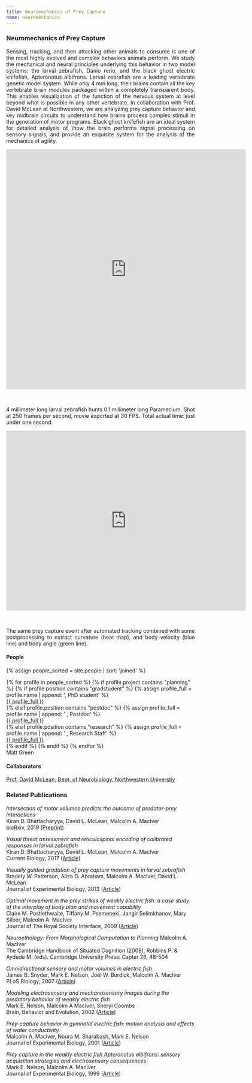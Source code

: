 ```yaml
---
title: Neuromechanics of Prey Capture
name: neuromechanics
---
```


### Neuromechanics of Prey Capture

<p style="text-align:justify" width="100%">Sensing, tracking, and then attacking other animals to
consume is one of the most highly evolved and complex behaviors animals perform. We study the
mechanical and neural principles underlying this behavior in two model systems: the larval
zebrafish, Danio rerio, and the black ghost electric knifefish, Apteronotus albifrons.
Larval zebrafish are a leading vertebrate genetic model system. While only 4 mm long, their
brains contain all the key vertebrate brain modules packaged within a completely transparent body.
This enables visualization of the function of the nervous system at level beyond what is possible
in any other vertebrate. In collaboration with Prof. David McLean at Northwestern, we are analyzing
prey capture behavior and key midbrain circuits to understand how brains process complex stimuli in
the generation of motor programs. Black ghost knifefish are an ideal system for detailed analysis of
\how the brain performs signal processing on sensory signals, and provide an exquisite system for the
analysis of the mechanics of agility.</p>

<p style="text-align:center;">
<iframe title="vimeo-player" src="https://player.vimeo.com/video/55642867" width="640" height="640" frameborder="0" allowfullscreen></iframe></p><br>

<p style="text-align:justify" width="100%">4 millimeter long larval zebrafish
hunts 0.1 millimeter long Paramecium. Shot at 250 frames per second, movie exported at
30 FPS. Total actual time: just under one second.</p> 

<p style="text-align:center;">
<iframe title="vimeo-player" src="https://player.vimeo.com/video/55642806" width="640" height="480" frameborder="0" allowfullscreen></iframe></p><br>

<p style="text-align:justify" width="100%">The same prey capture event after automated
tracking combined with some postprocessing to extract curvature (heat map), and body
velocity (blue line) and body angle (green line). </p>

#### People<br>

{% assign people_sorted = site.people | sort: 'joined' %}

<ul style="list-style-position:outside;padding:0px;list-style-type:none;">
    {% for profile in people_sorted %}
      {% if profile.project contains "planning" %}
          {% if profile.position contains "gradstudent" %} 
              {% assign profile_full = profile.name | append: ',  PhD student' %}
              <li> <a class="research" href="{{ site.baseurl }}{{ profile.url }}">{{ profile_full }}</a></li>
          {% elsif profile.position contains "postdoc" %}
              {% assign profile_full = profile.name | append: ' ,  Postdoc' %}
              <li> <a class="research" href="{{ site.baseurl }}{{ profile.url }}">{{ profile_full }}</a></li>
          {% elsif profile.position contains "research" %}
              {% assign profile_full = profile.name | append: ' ,  Research Staff' %}
              <li> <a class="research" href="{{ site.baseurl }}{{ profile.url }}">{{ profile_full }}</a></li>
          {% endif %}
      {% endif %}
    {% endfor %}
  <li>Matt Green</li> 
</ul>

#### Collaborators<br>

<ul style="list-style-position:outside;padding:0px;list-style-type:none;">
  <li><a class="research" href="https://www.neurobiology.northwestern.edu/people/core-faculty/david-mclean.html">Prof. David McLean, Dept. of Neurobiology, Northwestern Universtiy</a></li>
</ul>

### Related Publications<br>

_Intersection of motor volumes predicts the outcome of predator-prey interactions_<br>
Kiran D. Bhattacharyya, David L. McLean, Malcolm A. MacIver<br>
bioRxiv, 2019 ([Preprint](https://www.biorxiv.org/content/10.1101/626549v1.abstract))

_Visual threat assessment and reticulospinal encoding of calibrated responses in larval zebrafish_<br>
Kiran D. Bhattacharyya, David L. McLean, Malcolm A. MacIver<br>
Current Biology, 2017 ([Article](https://www.sciencedirect.com/science/article/pii/S0960982217310217))

_Visually guided gradation of prey capture movements in larval zebrafish_<br>
Bradely W. Patterson, Aliza O. Abraham, Malcolm A. MacIver, David L. McLean<br>
Journal of Experimental Biology, 2013 ([Article](https://jeb.biologists.org/content/jexbio/216/16/3071.full.pdf?download=true))

_Optimal movement in the prey strikes of weakly electric fish: a case study of the interplay of body plan and movement capability_<br>
Claire M. Postlethwaite, Tiffany M. Psemeneki, Jangir Selimkhanov, Mary Silber, Malcolm A. MacIver<br>
Journal of The Royal Society Interface, 2009 ([Article](https://www.ncbi.nlm.nih.gov/pmc/articles/PMC2659693/))

_Neuroethology: From Morphological Computation to Planning_ Malcolm A. MacIver<br>
The Cambridge Handbook of Situated Cognition (2009), Robbins P. & Aydede M. (eds). Cambridge University Press: Capter 26, 48-504

_Omnidirectional sensory and motor volumes in electric fish_<br>
James B. Snyder, Mark E. Nelson, Joel W. Burdick, Malcolm A. MacIver<br>
PLoS Biology, 2007 ([Article](https://journals.plos.org/plosbiology/article/file?type=printable&id=10.1371/journal.pbio.0050301))

_Modeling electrosensory and mechanosensory images during the predatory behavior of weakly electric fish_<br>
Mark E. Nelson, Malcolm A MacIver, Sheryl Coombs<br>
Brain, Behavior and Evolution, 2002 ([Article](http://citeseerx.ist.psu.edu/viewdoc/download?doi=10.1.1.537.5035&rep=rep1&type=pdf))

_Prey-capture behavior in gymnotid electric fish: motion analysis and effects of water conductivity_<br>
Malcolm A. Maciver, Noura M. Sharabash, Mark E. Nelson<br>
Journal of Experimental Biology, 2001 ([Article](https://jeb.biologists.org/content/jexbio/204/3/543.full.pdf))

_Prey capture in the weakly electric fish Apteronotus albifrons: sensory acquisition strategies and electrosensory consequences_<br>
Mark E. Nelson, Malcolm A. MacIver<br>
Journal of Experimental Biology, 1999 ([Article](https://jeb.biologists.org/content/jexbio/202/10/1195.full.pdf))
